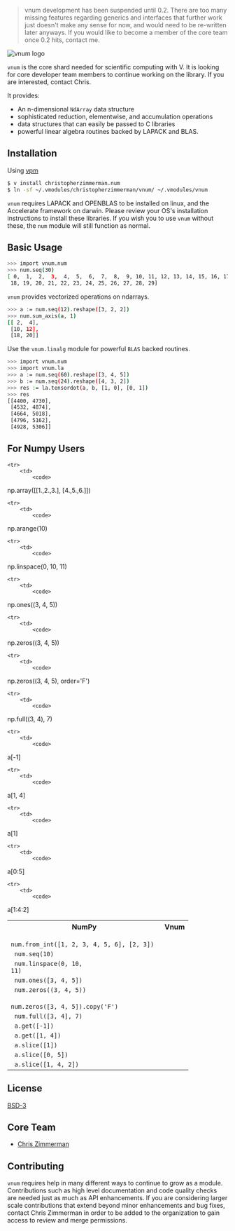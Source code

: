 > vnum development has been suspended until 0.2.  There are too many missing features regarding generics and interfaces that further work just doesn't make any sense for now, and would need to be re-written later anyways.  If you would like to become a member of the core team once 0.2 hits, contact me.

![vnum logo](https://raw.githubusercontent.com/vlang-num/vnum/master/static/logo.png)

`vnum` is the core shard needed for scientific computing with V.  It is looking for core developer team members to continue working on the library.  If you are interested, contact Chris.

It provides:

- An n-dimensional `NdArray` data structure
- sophisticated reduction, elementwise, and accumulation operations
- data structures that can easily be passed to C libraries
- powerful linear algebra routines backed by LAPACK and BLAS.

## Installation

Using [vpm](https://vpm.best/)

```sh
$ v install christopherzimmerman.num
$ ln -sf ~/.vmodules/christopherzimmerman/vnum/ ~/.vmodules/vnum
```

`vnum` requires LAPACK and OPENBLAS to be installed on linux, and the Accelerate framework on darwin.  Please review your OS's installation instructions to install these libraries.  If you wish you to use `vnum` without these, the `num` module will still function as normal.

## Basic Usage

```sh
>>> import vnum.num
>>> num.seq(30)
[ 0,  1,  2,  3,  4,  5,  6,  7,  8,  9, 10, 11, 12, 13, 14, 15, 16, 17,
 18, 19, 20, 21, 22, 23, 24, 25, 26, 27, 28, 29]
```

`vnum` provides vectorized operations on ndarrays.

```sh
>>> a := num.seq(12).reshape([3, 2, 2])
>>> num.sum_axis(a, 1)
[[ 2,  4],
 [10, 12],
 [18, 20]]
```

Use the `vnum.linalg` module for powerful `BLAS` backed routines.

```sh
>>> import vnum.num
>>> import vnum.la
>>> a := num.seq(60).reshape([3, 4, 5])
>>> b := num.seq(24).reshape([4, 3, 2])
>>> res := la.tensordot(a, b, [1, 0], [0, 1])
>>> res
[[4400, 4730],
 [4532, 4874],
 [4664, 5018],
 [4796, 5162],
 [4928, 5306]]
```

## For Numpy Users

<table>
    <tr>
        <th>NumPy </th>
        <th>Vnum</th>
    </tr>

    <tr>
        <td>
            <code>
np.array([[1.,2.,3.], [4.,5.,6.]])
 </code>
        </td>
        <td>
            <code>
num.from_int([1, 2, 3, 4, 5, 6], [2, 3])
 </code>
        </td>
    </tr>

    <tr>
        <td>
            <code>
np.arange(10)
 </code>
        </td>
        <td>
            <code>
num.seq(10)
 </code>
        </td>
    </tr>

    <tr>
        <td>
            <code>
np.linspace(0, 10, 11)
 </code>
        </td>
        <td>
            <code>
num.linspace(0, 10, 11)
 </code>
        </td>
    </tr>

    <tr>
        <td>
            <code>
np.ones((3, 4, 5))
 </code>
        </td>
        <td>
            <code>
num.ones([3, 4, 5])
 </code>
        </td>
    </tr>

    <tr>
        <td>
            <code>
np.zeros((3, 4, 5))
 </code>
        </td>
        <td>
            <code>
num.zeros((3, 4, 5))
 </code>
        </td>
    </tr>

    <tr>
        <td>
            <code>
np.zeros((3, 4, 5), order='F')
 </code>
        </td>
        <td>
            <code>
num.zeros([3, 4, 5]).copy('F')
 </code>
        </td>
    </tr>

    <tr>
        <td>
            <code>
np.full((3, 4), 7)
 </code>
        </td>
        <td>
            <code>
num.full([3, 4], 7)
 </code>
        </td>
    </tr>

    <tr>
        <td>
            <code>
a[-1]
 </code>
        </td>
        <td>
            <code>
a.get([-1])
 </code>
        </td>
    </tr>

    <tr>
        <td>
            <code>
a[1, 4]
 </code>
        </td>
        <td>
            <code>
a.get([1, 4])
 </code>
        </td>
    </tr>

    <tr>
        <td>
            <code>
a[1]
 </code>
        </td>
        <td>
            <code>
a.slice([1])
 </code>
        </td>
    </tr>

    <tr>
        <td>
            <code>
a[0:5]
 </code>
        </td>
        <td>
            <code>
a.slice([0, 5])
 </code>
        </td>
    </tr>

    <tr>
        <td>
            <code>
a[1:4:2]
 </code>
        </td>
        <td>
            <code>
a.slice([1, 4, 2])
 </code>
        </td>
    </tr>

</table>

## License

[BSD-3](LICENSE)


## Core Team

- [Chris Zimmerman](https://github.com/christopherzimmerman)

Contributing
------------
`vnum` requires help in many different ways to continue to grow as a module.
Contributions such as high level documentation and code quality checks are needed just
as much as API enhancements.  If you are considering larger scale contributions
that extend beyond minor enhancements and bug fixes, contact Chris Zimmerman
in order to be added to the organization to gain access to review and merge
permissions.
